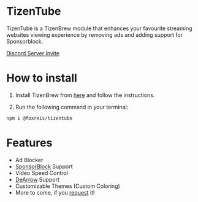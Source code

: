 # TizenTube

TizenTube is a TizenBrew module that enhances your favourite streaming websites viewing experience by removing ads and adding support for Sponsorblock.

[Discord Server Invite](https://discord.gg/m2P7v8Y2qR)

# How to install

1. Install TizenBrew from [here](https://github.com/reisxd/TizenBrew) and follow the instructions.

2. Run the following command in your terminal:
```sh
npm i @foxreis/tizentube
```

# Features

- Ad Blocker
- [SponsorBlock](https://sponsor.ajay.app/) Support
- Video Speed Control
- [DeArrow](https://dearrow.ajay.app/) Support
- Customizable Themes (Custom Coloring)
- More to come, if you [request](https://github.com/reisxd/TizenTube/issues/new) it!